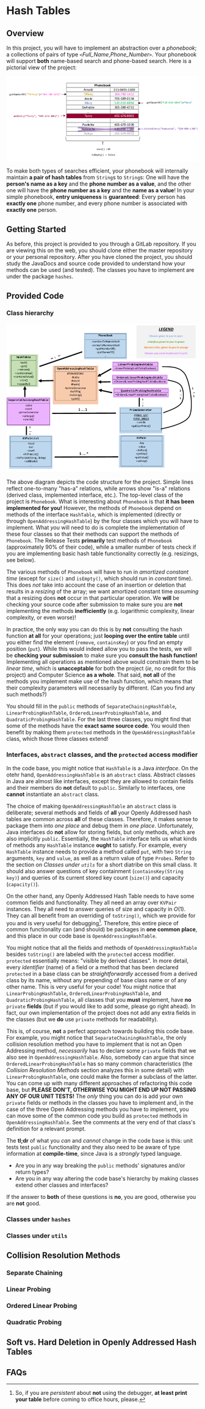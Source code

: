 # Hash Tables

## Overview

In this project, you will have to implement an abstraction over a *phonebook*;
a collections of pairs of type `<`*Full_Name*,*Phone_Number*`>`. Your phonebook
will support **both** name-based search and phone-based search. Here is a
pictorial view of the project:

![High-level view of phonebook](img/phonebook.png "A high-level view of how your phonebook is supposed to work")

To make both types of searches efficient, your phonebook will internally
maintain **a pair of hash tables** from `String`s to `String`s: One will have
the **person's name as a key** and the **phone number as a value**, and the
other one will have the **phone number as a key** and the **name as a value**!
In your simple phonebook, **entry uniqueness** is **guaranteed**: Every person
has **exactly one** phone number, and every phone number is associated with
**exactly one** person.

## Getting Started

As before, this project is provided to you through a GitLab repository. If you
are viewing this on the web, you should clone either the master repository
or your personal repository. After you have cloned the project, you should
study the JavaDocs and source code provided to understand how your methods can
be used (and tested). The classes you have to implement are under the package
`hashes`.

## Provided Code

### Class hierarchy

![UML diagram of code structure](img/hierarchy.png "A UML diagram describing the code structure.")

The above diagram depicts the code structure for the project. Simple lines
reflect one-to-many "has-a" relations, while arrows show "is-a" relations
(derived class, implemented interface, etc.). The top-level class of the
project is `Phonebook`. What is interesting about `Phonebook` is that **it has been
implemented for you!** However, the methods of `Phonebook` depend on methods
of the interface `HashTable`, which is implemented (directly or through
`OpenAddressingHashTable`) by the four classes which you will have to implement.
What *you* will need to do is complete the implementation of these four
classes so that their methods can support the methods of `Phonebook`. The
Release Tests **primarily** test methods of `Phonebook` (approximately 90%
of their code), while a smaller number of tests check if you are implementing
basic hash table functionality correctly (e.g. resizings, see below).

The various methods of `Phonebook` will have to run in *amortized constant time*
(except for `size()` and `isEmpty()`, which should run in *constant* time).
This does *not* take into account the case of an insertion or deletion that
results in a *resizing* of the array; we want amortized constant time
*assuming* that a resizing does **not** occur in that particular operation.
We **will** be checking your source code after submission to make sure you
are **not** implementing the methods **inefficiently** (e.g. logarithmic
complexity, linear complexity, or even worse)!

In practice, the only way you can do this is by **not** consulting the hash
function **at all** for your operations; just **looping over the entire table**
until you either find the element (`remove`, `containsKey`) or you find an
empty position (`put`). While this would indeed allow you to pass the tests,
we will be **checking your submission** to make sure you **consult the
hash function!** Implementing all operations as mentioned above would
constrain them to be *linear time*, which is **unacceptable** for both the
project (*ie*, no credit for this project) and Computer Science **as a whole**.
That said, **not all** of the methods you implement make use of the hash
function, which means that their complexity parameters will necessarily by
different. (Can you find any such methods?)

You should fill in the `public` methods of `SeparateChainingHashTable`,
`LinearProbingHashTable`, `OrderedLinearProbingHashTable`, and
`QuadraticProbingHashTable`. For the last three classes, you might find that
some of the methods have the **exact same source code**. You would then
benefit by making them `protected` methods in the `OpenAddressingHashTable`
class, which those three classes extend!

### Interfaces, `abstract` classes, and the `protected` access modifier

In the code base, you might notice that `HashTable` is a Java *interface*.
On the otehr hand, `OpenAddressingHashTable` is an `abstract` class. Abstract
classes in Java are almost like interfaces, except they are allowed to contain
fields and their members do **not** default to `public`. Similarly to
interfaces, one **cannot** instantiate an `abstract` class.

The choice of making `OpenAddressingHashTable` an `abstract` class is
deliberate; several methods and fields of **all** your Openly Addressed hash
tables are common across **all** of these classes. Therefore, it makes sense
to package them into *one place* and debug them in *one place*. Unfortunately,
Java interfaces do **not** allow for storing fields, but only methods, which
are also implicitly `public`. Essentially, the `HashTable` interface tells us
what kinds of methods any `HashTable` instance **ought** to satisfy. For
example, every `HashTable` instance needs to provide a method called `put`,
with two `String` arguments, `key` and `value`, as well as a return value of
type `Probes`. Refer to the section on *Classes under `utils`* for a short
diatribe on this small class. It should also answer questions of key
containment (`containsKey(String key)`) and queries of its current stored key
count (`size()`) and capacity (`capacity()`).

On the other hand, any Openly Addressed Hash Table needs to have some common
fields and functionality. They all need an array over `KVPair` instances. They
all need to answer queries of size and capacity in $O(1)$. They can all
benefit from an overriding of `toString()`, which we provide for you and is
very useful for debugging[^1]. Therefore, this entire piece of common
functionality can (and should) be packages in **one common place**, and this
place in our code base is `OpenAddressingHashTable`.

You might notice that all the fields and methods of `OpenAddressingHashTable`
besides `toString()` are labeled with the `protected` access modifier.
`protected` essentially means: "visible by derived classes". In more detail,
every *identifier* (name) of a field or a method that has been declared
`protected` in a base class can be *straightforwardly* accessed from a derived
class by its name, without any prepending of base class name or of any other
name. This is very useful for your code! You might notice that
`LinearProbingHashTable`, `OrderedLinearProbingHashTable`, and
`QuadraticProbingHashTable`, all classes that you **must** implement, have
**no** `private` **fields** (but if you would like to add some, please go
right ahead). In fact, our own implementation of the project does not add any
extra fields in the classes (but we **do** use `private` methods for
readability).

This is, of course, **not** a perfect approach towards building this code
base. For example, you might notice that `SeparateChainingHashTable`, the only
collision resolution method you have to implement that is not an Open
Addressing method, *necessarily* has to declare some `private` fields that
we also see in `OpenAddressingHashTable`. Also, somebody can argue that since
`OrderedLinearProbingHashTable` has so many common characteristics (the
*Collision Resolution Methods* section analyzes this in some detail) with
`LinearProbingHashTable`, one could make the former a subclass of the latter.
You can come up with many different approaches of refactoring this code base,
but
**PLEASE DON'T, OTHERWISE YOU MIGHT END UP NOT PASSING ANY OF OUR UNIT TESTS!**
The *only* thing you can do is add your own `private` fields or
methods in the classes you have to implement and, in the case of the three
Open Addressing methods you have to implement, you can move some of the common
code you build as `protected` methods in `OpenAddressingHashTable`. See the
comments at the very end of that class's definition for a relevant prompt.

The **tl;dr** of what you *can* and *cannot* change in the code base is this:
unit tests test `public` functionality and they also need to be aware of type
information at **compile-time**, since Java is a *strongly* typed language.

 * Are you in any way breaking the `public` methods' signatures and/or return types?
 * Are you in any way altering the code base's hierarchy by making classes extend other classes and interfaces?
 
If the answer to **both** of these questions is **no**, you are good, otherwise you are **not** good.

[^1]: So, if you are *persistent* about **not** using the debugger, **at least print your table** before coming to office hours, please.

### Classes under `hashes`

### Classes under `utils`

## Collision Resolution Methods

### Separate Chaining

### Linear Probing

### Ordered Linear Probing

### Quadratic Probing

## Soft vs. Hard Deletion in Openly Addressed Hash Tables

## FAQs


